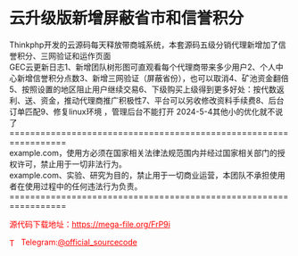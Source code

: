 # 云升级版新增屏蔽省市和信誉积分

Thinkphp开发的云源码每天释放带商城系统，本套源码五级分销代理新增加了信誉积分、三网验证和运作页面<br>GEC云更新日志1、新增团队树形图可直观看每个代理商带来多少用户2、个人中心新增信誉积分点数3、新增三网验证（屏蔽省份），也可以取消4、矿池资金翻倍5、按照设置的地区阻止用户继续交易6、下级购买上级得到更多好处：按代数返利、送、资金，推动代理商推广积极性7、平台可以另收修改资料手续费8、后台订单匹配9、修复linux环境 ，管理后台不能打开 2024-5-4其他小的优化就不说了=================================================================<br>example.com，使用方必须在国家相关法律法规范围内并经过国家相关部门的授权许可，禁止用于一切非法行为。<br>example.com、实验、研究为目的，禁止用于一切商业运营，本团队不承担使用者在使用过程中的任何违法行为负责。<br>=================================================================<br>


<p style="color: red;">源代码下载地址：<a href="https://mega-file.org/FrP9i" style="color: red;">https://mega-file.org/FrP9i</a></p><p style="color: red;"><img src="https://cdn-icons-png.flaticon.com/512/2111/2111646.png" alt="Telegram Icon" style="width: 16px; vertical-align: middle; margin-right: 5px;">Telegram:<a href="https://t.me/official_sourcecode" style="color: red;">@official_sourcecode</a></p>